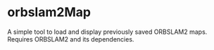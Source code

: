 # orbslam2Map
A simple tool to load and display previously saved ORBSLAM2 maps.
Requires ORBSLAM2 and its dependencies.
